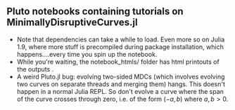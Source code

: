 ## Pluto notebooks containing tutorials on MinimallyDisruptiveCurves.jl


- Note that dependencies can take a while to load. Even more so on Julia 1.9, where more stuff is precompiled during package installation, which happens....every time you spin up the notebook.
- While you're waiting, the notebook_htmls/ folder has html printouts of the outputs .
- A weird Pluto.jl bug: evolving two-sided MDCs (which involves evolving two curves on separate threads and merging them) hangs. This doesn't happen in a normal Julia REPL. So don't evolve a curve where the span of the curve crosses through zero, i.e. of the form $(-a, b)$ where $a, b > 0$. 